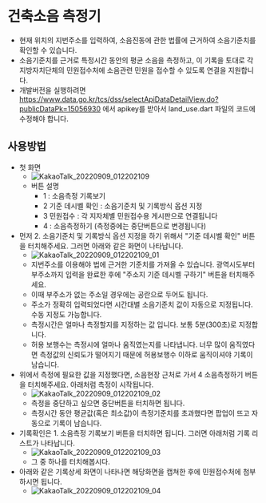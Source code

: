 # 건축소음 측정기

- 현재 위치의 지번주소를 입력하여, 소음진동에 관한 법률에 근거하여 소음기준치를 확인할 수 있습니다.
- 소음기준치를 근거로 특정시간 동안의 평균 소음을 측정하고, 이 기록을 토대로 각 지방자치단체의 민원접수처에 소음관련 민원을 접수할 수 있도록 연결을 지원합니다.
- 개발버전을 실행하려면 https://www.data.go.kr/tcs/dss/selectApiDataDetailView.do?publicDataPk=15056930 에서 apikey를 받아서 land_use.dart 파일의 코드에 수정해야 합니다.

## 사용방법

- 첫 화면
  - ![KakaoTalk_20220909_012202109](https://user-images.githubusercontent.com/15623847/189176266-ce04fef3-71ba-4725-b16c-0bf5139d3cba.jpg)
  - 버튼 설명
    - 1 : 소음측정 기록보기
    - 2 기준 데시벨 확인 : 소음기준치 및 기록방식 옵션 지정
    - 3 민원접수 : 각 지자체별 민원접수용 게시판으로 연결됩니다
    - 4 : 소음측정하기 (측정중에는 중단버튼으로 변경됩니다)
- 먼저 2. 소음기준치 및 기록방식 옵션 지정을 하기 위해서 "기준 데시벨 확인" 버튼을 터치해주세요. 그러면 아래와 같은 화면이 나타납니다.
  - ![KakaoTalk_20220909_012202109_01](https://user-images.githubusercontent.com/15623847/189176799-d0d47143-d644-4510-a5a2-fc4a3fb430d2.jpg)
  - 지번주소를 이용해야 법에 근거한 기준치를 가져올 수 있습니다. 광역시도부터 부주소까지 입력을 완료한 후에 "주소지 기준 데시벨 구하기" 버튼을 터치해주세요.
  - 이때 부주소가 없는 주소일 경우에는 공란으로 두어도 됩니다.
  - 주소가 정확히 입력되었다면 시간대별 소음기준치 값이 자동으로 지정됩니다. 수동 지정도 가능합니다.
  - 측정시간은 얼마나 측정할지를 지정하는 값 입니다. 보통 5분(300초)로 지정합니다.
  - 허용 보행수는 측정시에 얼마나 움직였는지를 나타냅니다. 너무 많이 움직였다면 측정값의 신뢰도가 떨어지기 때문에 허용보행수 이하로 움직이셔야 기록이 남습니다.
- 위에서 측정에 필요한 값을 지정했다면, 소음현장 근처로 가서 4 소음측정하기 버튼을 터치해주세요. 아래처럼 측정이 시작됩니다.
  - ![KakaoTalk_20220909_012202109_02](https://user-images.githubusercontent.com/15623847/189177603-8b8368d9-eebc-45be-a747-3ca830f16e56.jpg)
  - 측정을 중단하고 싶으면 중단버튼을 터치하면 됩니다.
  - 측정시간 동안 평균값(혹은 최소값)이 측정기준치를 초과했다면 팝업이 뜨고 자동으로 기록이 남습니다.
- 기록확인은 1. 소음측정 기록보기 버튼을 터치하면 됩니다. 그러면 아래처럼 기록 리스트가 나타납니다.
  - ![KakaoTalk_20220909_012202109_03](https://user-images.githubusercontent.com/15623847/189177789-f95ee604-d1fa-4e15-afe3-870a5e2cdf58.jpg)
  - 그 중 하나를 터치해봅시다.
- 아래와 같은 기록상세 화면이 나타나면 해당화면을 캡쳐한 후에 민원접수처에 첨부하시면 됩니다.
  - ![KakaoTalk_20220909_012202109_04](https://user-images.githubusercontent.com/15623847/189177938-f9861ea4-69ba-4a94-9f01-e64c4a96647b.jpg)



